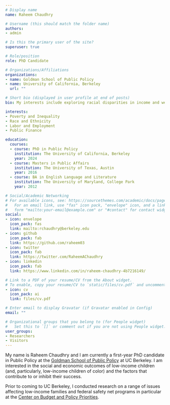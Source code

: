```yaml
---
# Display name
name: Raheem Chaudhry

# Username (this should match the folder name)
authors:
- admin

# Is this the primary user of the site?
superuser: true

# Role/position
role: PhD Candidate

# Organizations/Affiliations
organizations:
- name: Goldman School of Public Policy
- name: University of California, Berkeley
  url: ""

# Short bio (displayed in user profile at end of posts)
bio: My interests include exploring racial disparities in income and wealth.

interests:
- Poverty and Inequality
- Race and Ethnicity
- Labor and Employment
- Public Finance

education:
  courses:
  - course: PhD in Public Policy
    institution: The University of California, Berkeley
    year: 2024
  - course: Masters in Public Affairs
    institution: The University of Texas, Austin
    year: 2016
  - course: BA in English Language and Literature
    institution: The University of Maryland, College Park
    year: 2012

# Social/Academic Networking
# For available icons, see: https://sourcethemes.com/academic/docs/page-builder/#icons
#   For an email link, use "fas" icon pack, "envelope" icon, and a link in the
#   form "mailto:your-email@example.com" or "#contact" for contact widget.
social:
- icon: envelope
  icon_pack: fas
  link: mailto:rchaudhry@berkeley.edu
- icon: github
  icon_pack: fab
  link: https://github.com/raheem03
- icon: twitter
  icon_pack: fab
  link: https://twitter.com/RaheemAChaudhry
- icon: linkedin
  icon_pack: fab
  link: https://www.linkedin.com/in/raheem-chaudhry-4b7216149/

# Link to a PDF of your resume/CV from the About widget.
# To enable, copy your resume/CV to `static/files/cv.pdf` and uncomment the lines below.
- icon: cv
  icon_pack: ai
  link: files/cv.pdf

# Enter email to display Gravatar (if Gravatar enabled in Config)
email: ""

# Organizational groups that you belong to (for People widget)
#   Set this to `[]` or comment out if you are not using People widget.
user_groups:
- Researchers
- Visitors
---
```


My name is Raheem Chaudhry and I am currently a first-year PhD candidate in Public Policy at the [Goldman School of Public Policy](https://gspp.berkeley.edu/directories/phd-students/raheem-chaudhry) at UC Berkeley. I am interested in the social and economic outcomes of low-income children (and, particularly, low-income children of color) and the factors that contribute to or inhibit their success.

Prior to coming to UC Berkeley, I conducted research on a range of issues affecting low-income families and federal safety net programs in particular at the [Center on Budget and Policy Priorities](https://www.cbpp.org/raheem-chaudhry).

